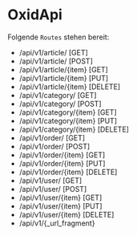 # OxidApi

Folgende `Routes` stehen bereit:

- /api/v1/article/ [GET]
- /api/v1/article/ [POST]
- /api/v1/article/{item} [GET]
- /api/v1/article/{item} [PUT]
- /api/v1/article/{item} [DELETE]
- /api/v1/category/ [GET]
- /api/v1/category/ [POST]
- /api/v1/category/{item} [GET]
- /api/v1/category/{item} [PUT]
- /api/v1/category/{item} [DELETE]
- /api/v1/order/ [GET]
- /api/v1/order/ [POST]
- /api/v1/order/{item} [GET]
- /api/v1/order/{item} [PUT]
- /api/v1/order/{item} [DELETE]
- /api/v1/user/ [GET]
- /api/v1/user/ [POST]
- /api/v1/user/{item} [GET]
- /api/v1/user/{item} [PUT]
- /api/v1/user/{item} [DELETE]
- /api/v1/{_url_fragment}
